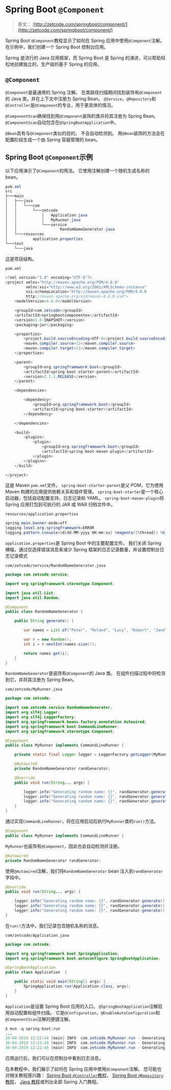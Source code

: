 # Spring Boot `@Component`

> 原文： [http://zetcode.com/springboot/component/](http://zetcode.com/springboot/component/)

Spring Boot `@Component`教程显示了如何在 Spring 应用中使用`@Component`注解。 在示例中，我们创建一个 Spring Boot 控制台应用。

Spring 是流行的 Java 应用框架，而 Spring Boot 是 Spring 的演进，可以帮助轻松地创建独立的，生产级的基于 Spring 的应用。

## `@Component`

`@Component`是最通用的 Spring 注解。 在类路径扫描期间找到装饰有`@Component`的 Java 类，并在上下文中注册为 Spring Bean。 `@Service`，`@Repository`和`@Controller`是`@Component`的专业，用于更具体的情况。

`@ComponentScan`确保找到用`@Component`装饰的类并将其注册为 Spring Bean。 `@ComponentScan`自动包含在`@SpringBootApplication`中。

`@Bean`具有与`@Component`类似的目的。 不会自动检测到。 用`@Bean`装饰的方法会在配置阶段生成一个由 Spring 容器管理的 bean。

## Spring Boot `@Component`示例

以下应用演示了`@Component`的用法。 它使用注解创建一个随机生成名称的 bean。

```java
pom.xml
src
├───main
│   ├───java
│   │   └───com
│   │       └───zetcode
│   │           │   Application.java
│   │           │   MyRunner.java
│   │           └───service
│   │                   RandomNameGenerator.java
│   └───resources
│           application.properties
└───test
    └───java

```

这是项目结构。

`pom.xml`

```java
<?xml version="1.0" encoding="UTF-8"?>
<project xmlns="http://maven.apache.org/POM/4.0.0"
         xmlns:xsi="http://www.w3.org/2001/XMLSchema-instance"
         xsi:schemaLocation="http://maven.apache.org/POM/4.0.0
         http://maven.apache.org/xsd/maven-4.0.0.xsd">
    <modelVersion>4.0.0</modelVersion>

    <groupId>com.zetcode</groupId>
    <artifactId>springbootcomponentex</artifactId>
    <version>1.0-SNAPSHOT</version>
    <packaging>jar</packaging>

    <properties>
        <project.build.sourceEncoding>UTF-8</project.build.sourceEncoding>
        <maven.compiler.source>11</maven.compiler.source>
        <maven.compiler.target>11</maven.compiler.target>
    </properties>

    <parent>
        <groupId>org.springframework.boot</groupId>
        <artifactId>spring-boot-starter-parent</artifactId>
        <version>2.1.1.RELEASE</version>
    </parent>

    <dependencies>

        <dependency>
            <groupId>org.springframework.boot</groupId>
            <artifactId>spring-boot-starter</artifactId>
        </dependency>

    </dependencies>

    <build>
        <plugins>
            <plugin>
                <groupId>org.springframework.boot</groupId>
                <artifactId>spring-boot-maven-plugin</artifactId>
            </plugin>
        </plugins>
    </build>

</project>

```

这是 Maven `pom.xml`文件。 `spring-boot-starter-parent`是父 POM，它为使用 Maven 构建的应用提供依赖关系和插件管理。 `spring-boot-starter`是一个核心启动器，包括自动配置支持，日志记录和 YAML。 `spring-boot-maven-plugin`将 Spring 应用打包到可执行的 JAR 或 WAR 归档文件中。

`resources/application.properties`

```java
spring.main.banner-mode=off
logging.level.org.springframework=ERROR
logging.pattern.console=%d{dd-MM-yyyy HH:mm:ss} %magenta([%thread]) %highlight(%-5level) %logger.%M - %msg%n

```

`application.properties`是 Spring Boot 中的主要配置文件。 我们关闭 Spring 横幅，通过仅选择错误消息来减少 Spring 框架的日志记录数量，并设置控制台日志记录模式

`com/zetcode/service/RandomNameGenerator.java`

```java
package com.zetcode.service;

import org.springframework.stereotype.Component;

import java.util.List;
import java.util.Random;

@Component
public class RandomNameGenerator {

    public String generate() {

        var names = List.of("Peter", "Roland", "Lucy", "Robert", "Jane");

        var r = new Random();
        int i = r.nextInt(names.size());

        return names.get(i);
    }
}

```

`RandomNameGenerator`是装饰有`@Component`的 Java 类。 在组件扫描过程中将检测到它，并将其注册为 Spring Bean。

`com/zetcode/MyRunner.java`

```java
package com.zetcode;

import com.zetcode.service.RandomNameGenerator;
import org.slf4j.Logger;
import org.slf4j.LoggerFactory;
import org.springframework.beans.factory.annotation.Autowired;
import org.springframework.boot.CommandLineRunner;
import org.springframework.stereotype.Component;

@Component
public class MyRunner implements CommandLineRunner {

    private static final Logger logger = LoggerFactory.getLogger(MyRunner.class);

    @Autowired
    private RandomNameGenerator randGenerator;

    @Override
    public void run(String... args) {

        logger.info("Generating random name: {}", randGenerator.generate());
        logger.info("Generating random name: {}", randGenerator.generate());
        logger.info("Generating random name: {}", randGenerator.generate());
    }
}

```

通过实现`CommandLineRunner`，将在应用启动后执行`MyRunner`类的`run()`方法。

```java
@Component
public class MyRunner implements CommandLineRunner {

```

`MyRunner`也装饰有`@Component`，因此也会自动检测并注册。

```java
@Autowired
private RandomNameGenerator randGenerator;

```

使用`@Autowired`注解，我们将`RandomNameGenerator` bean 注入到`randGenerator`字段中。

```java
@Override
public void run(String... args) {

    logger.info("Generating random name: {}", randGenerator.generate());
    logger.info("Generating random name: {}", randGenerator.generate());
    logger.info("Generating random name: {}", randGenerator.generate());
}

```

在`run()`方法中，我们记录包含随机名称的消息。

`com/zetcode/Application.java`

```java
package com.zetcode;

import org.springframework.boot.SpringApplication;
import org.springframework.boot.autoconfigure.SpringBootApplication;

@SpringBootApplication
public class Application  {

    public static void main(String[] args) {
        SpringApplication.run(Application.class, args);
    }
}

```

`Application`是设置 Spring Boot 应用的入口。 `@SpringBootApplication`注解启用自动配置和组件扫描。 它是`@Configuration`，`@EnableAutoConfiguration`和`@ComponentScan`注解的便捷注解。

```java
$ mvn -q spring-boot:run 
...
30-04-2019 12:22:44 [main] INFO  com.zetcode.MyRunner.run - Generating random name: Roland
30-04-2019 12:22:44 [main] INFO  com.zetcode.MyRunner.run - Generating random name: Peter
30-04-2019 12:22:44 [main] INFO  com.zetcode.MyRunner.run - Generating random name: Lucy

```

应用运行后，我们可以在控制台中看到日志消息。

在本教程中，我们展示了如何在 Spring 应用中使用`@Component`注解。 您可能也对相关教程感兴趣： [Spring Boot `@Controller`教程](/springboot/controller/)， [Spring Boot `@Repository`教程](/springboot/repository/)， [Java 教程](/lang/java/)或列出全部 Spring 入门教程。